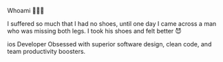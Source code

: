Whoami 🤷🏼‍♂️ 

I suffered so much that I had no shoes, until one day I came across a man who was missing both legs.
I took his shoes and felt better 😈

ios Developer
Obsessed with superior software design, clean code, and team productivity boosters.


